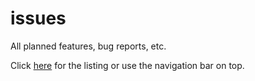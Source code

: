# issues
All planned features, bug reports, etc.

Click [here](https://github.com/higgsAT/issues/issues) for the listing or use the navigation bar on top.
